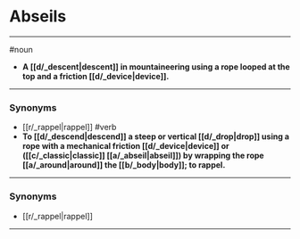 # Abseils
---
#noun
- **A [[d/_descent|descent]] in mountaineering using a rope looped at the top and a friction [[d/_device|device]].**
---
### Synonyms
- [[r/_rappel|rappel]]
#verb
- **To [[d/_descend|descend]] a steep or vertical [[d/_drop|drop]] using a rope with a mechanical friction [[d/_device|device]] or ([[c/_classic|classic]] [[a/_abseil|abseil]]) by wrapping the rope [[a/_around|around]] the [[b/_body|body]]; to rappel.**
---
### Synonyms
- [[r/_rappel|rappel]]
---
